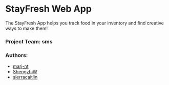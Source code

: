 # StayFresh Web App

The StayFresh App helps you track food in your inventory and find creative ways to make them!

### Project Team: sms
### Authors:
* [marj-nt](https://github.com/marj-nt)
* [ShengzhiW](https://github.com/ShengzhiW)
* [sierracaitlin](https://github.com/sierracaitlin)
